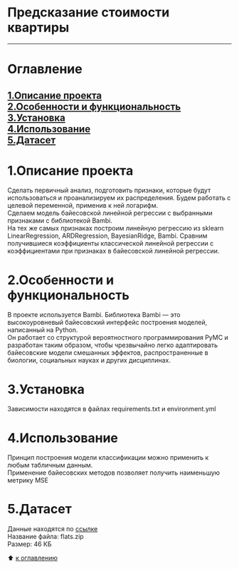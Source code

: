 # Предсказание стоимости квартиры
-------
# Оглавление  
[1.Описание проекта](https://github.com/PavelNovikov888/portfolio/blob/master/%D0%91%D0%B0%D0%B9%D0%B5%D1%81%D0%BE%D0%B2%D1%81%D0%BA%D0%B8%D0%B5%20%D0%BC%D0%B5%D1%82%D0%BE%D0%B4%D1%8B/%D0%9F%D1%80%D0%B5%D0%B4%D1%81%D0%BA%D0%B0%D0%B7%D0%B0%D0%BD%D0%B8%D0%B5%20%D1%81%D1%82%D0%BE%D0%B8%D0%BC%D0%BE%D1%81%D1%82%D0%B8%20%D0%BA%D0%B2%D0%B0%D1%80%D1%82%D0%B8%D1%80%D1%8B/README.md#1%D0%BE%D0%BF%D0%B8%D1%81%D0%B0%D0%BD%D0%B8%D0%B5-%D0%BF%D1%80%D0%BE%D0%B5%D0%BA%D1%82%D0%B0)  
[2.Особенности и функциональность](https://github.com/PavelNovikov888/portfolio/blob/master/%D0%91%D0%B0%D0%B9%D0%B5%D1%81%D0%BE%D0%B2%D1%81%D0%BA%D0%B8%D0%B5%20%D0%BC%D0%B5%D1%82%D0%BE%D0%B4%D1%8B/%D0%9F%D1%80%D0%B5%D0%B4%D1%81%D0%BA%D0%B0%D0%B7%D0%B0%D0%BD%D0%B8%D0%B5%20%D1%81%D1%82%D0%BE%D0%B8%D0%BC%D0%BE%D1%81%D1%82%D0%B8%20%D0%BA%D0%B2%D0%B0%D1%80%D1%82%D0%B8%D1%80%D1%8B/README.md#2%D0%BE%D1%81%D0%BE%D0%B1%D0%B5%D0%BD%D0%BD%D0%BE%D1%81%D1%82%D0%B8-%D0%B8-%D1%84%D1%83%D0%BD%D0%BA%D1%86%D0%B8%D0%BE%D0%BD%D0%B0%D0%BB%D1%8C%D0%BD%D0%BE%D1%81%D1%82%D1%8C)  
[3.Установка](https://github.com/PavelNovikov888/portfolio/blob/master/%D0%91%D0%B0%D0%B9%D0%B5%D1%81%D0%BE%D0%B2%D1%81%D0%BA%D0%B8%D0%B5%20%D0%BC%D0%B5%D1%82%D0%BE%D0%B4%D1%8B/%D0%9F%D1%80%D0%B5%D0%B4%D1%81%D0%BA%D0%B0%D0%B7%D0%B0%D0%BD%D0%B8%D0%B5%20%D1%81%D1%82%D0%BE%D0%B8%D0%BC%D0%BE%D1%81%D1%82%D0%B8%20%D0%BA%D0%B2%D0%B0%D1%80%D1%82%D0%B8%D1%80%D1%8B/README.md#3%D1%83%D1%81%D1%82%D0%B0%D0%BD%D0%BE%D0%B2%D0%BA%D0%B0)  
[4.Использование](https://github.com/PavelNovikov888/portfolio/blob/master/%D0%91%D0%B0%D0%B9%D0%B5%D1%81%D0%BE%D0%B2%D1%81%D0%BA%D0%B8%D0%B5%20%D0%BC%D0%B5%D1%82%D0%BE%D0%B4%D1%8B/%D0%9F%D1%80%D0%B5%D0%B4%D1%81%D0%BA%D0%B0%D0%B7%D0%B0%D0%BD%D0%B8%D0%B5%20%D1%81%D1%82%D0%BE%D0%B8%D0%BC%D0%BE%D1%81%D1%82%D0%B8%20%D0%BA%D0%B2%D0%B0%D1%80%D1%82%D0%B8%D1%80%D1%8B/README.md#4%D0%B8%D1%81%D0%BF%D0%BE%D0%BB%D1%8C%D0%B7%D0%BE%D0%B2%D0%B0%D0%BD%D0%B8%D0%B5)  
[5.Датасет](https://github.com/PavelNovikov888/portfolio/blob/master/%D0%91%D0%B0%D0%B9%D0%B5%D1%81%D0%BE%D0%B2%D1%81%D0%BA%D0%B8%D0%B5%20%D0%BC%D0%B5%D1%82%D0%BE%D0%B4%D1%8B/%D0%9F%D1%80%D0%B5%D0%B4%D1%81%D0%BA%D0%B0%D0%B7%D0%B0%D0%BD%D0%B8%D0%B5%20%D1%81%D1%82%D0%BE%D0%B8%D0%BC%D0%BE%D1%81%D1%82%D0%B8%20%D0%BA%D0%B2%D0%B0%D1%80%D1%82%D0%B8%D1%80%D1%8B/README.md#5%D0%B4%D0%B0%D1%82%D0%B0%D1%81%D0%B5%D1%82)  
--------

# 1.Описание проекта
Сделать первичный анализ, подготовить признаки, которые будут использоваться и проанализируем их распределения. 
Будем работать с целевой переменной, применив к ней логарифм.   
Сделаем модель байесовской линейной регрессии с выбранными признаками с библиотекой Bambi.   
На тех же самых признаках построим линейную регрессию из sklearn LinearRegression, ARDRegression, BayesianRidge, Bambi. 
Cравним получившиеся коэффициенты классической линейной регрессии с коэффициентами при признаках в байесовской линейной регрессии. 
# 2.Особенности и функциональность
В проекте используется Bambi. 
Библиотека Bambi — это высокоуровневый байесовский интерфейс построения моделей, написанный на Python.  
Он работает со структурой вероятностного программирования PyMC и разработан таким образом, чтобы чрезвычайно легко адаптировать байесовские модели смешанных эффектов, распространенные в биологии, социальных науках и других дисциплинах.
# 3.Установка
Зависимости находятся в файлах requirements.txt и environment.yml
# 4.Использование
Принцип построения модели классификации можно применить к любым табличным данным.  
Применение байесовских методов позволяет получить наименьшую метрику MSE    
# 5.Датасет
 Данные находятся по [ссылке](https://drive.google.com/file/d/1RpRtwakpYKYBRloszWUOUeiV31svfIyL/view?usp=sharing)    
 Название файла: flats.zip  
 Размер: 46 КБ   
  
:arrow_up: [к оглавлению](https://github.com/PavelNovikov888/portfolio/tree/master/%D0%91%D0%B0%D0%B9%D0%B5%D1%81%D0%BE%D0%B2%D1%81%D0%BA%D0%B8%D0%B5%20%D0%BC%D0%B5%D1%82%D0%BE%D0%B4%D1%8B/%D0%9F%D1%80%D0%B5%D0%B4%D1%81%D0%BA%D0%B0%D0%B7%D0%B0%D0%BD%D0%B8%D0%B5%20%D1%81%D1%82%D0%BE%D0%B8%D0%BC%D0%BE%D1%81%D1%82%D0%B8%20%D0%BA%D0%B2%D0%B0%D1%80%D1%82%D0%B8%D1%80%D1%8B#%D0%BE%D0%B3%D0%BB%D0%B0%D0%B2%D0%BB%D0%B5%D0%BD%D0%B8%D0%B5)
